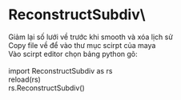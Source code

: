 # ReconstructSubdiv\
Giảm lại số lưới về trước khi smooth và xóa lịch sử\
Copy file về để vào thư mục scirpt của maya\
Vào scirpt editor chọn bảng python gõ:\
\
import ReconstructSubdiv as rs\
reload(rs)\
rs.ReconstructSubdiv()
